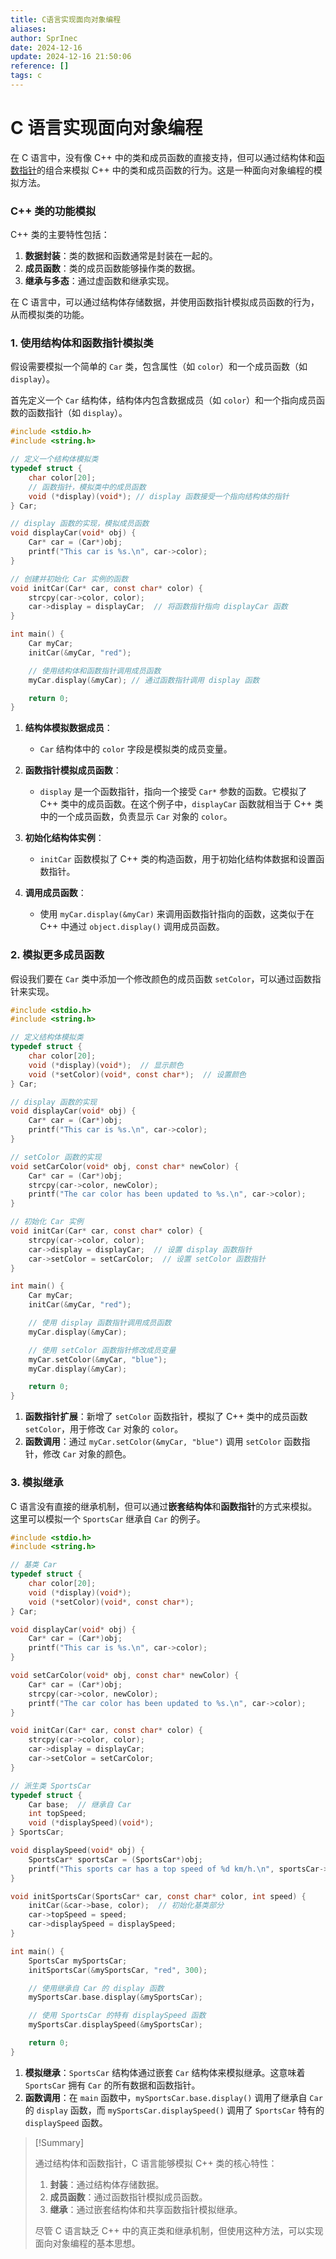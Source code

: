 ```yaml
---
title: C语言实现面向对象编程
aliases: 
author: SprInec
date: 2024-12-16
update: 2024-12-16 21:50:06
reference: []
tags: c
---
```

# C 语言实现面向对象编程

在 C 语言中，没有像 C++ 中的类和成员函数的直接支持，但可以通过结构体和[函数指针](指针.md#5%202%20函数指针（Function%20Pointer）)的组合来模拟 C++ 中的类和成员函数的行为。这是一种面向对象编程的模拟方法。
### C++ 类的功能模拟

C++ 类的主要特性包括：

1. **数据封装**：类的数据和函数通常是封装在一起的。
2. **成员函数**：类的成员函数能够操作类的数据。
3. **继承与多态**：通过虚函数和继承实现。

在 C 语言中，可以通过结构体存储数据，并使用函数指针模拟成员函数的行为，从而模拟类的功能。

### 1. 使用结构体和函数指针模拟类

假设需要模拟一个简单的 `Car` 类，包含属性（如 `color`）和一个成员函数（如 `display`）。

首先定义一个 `Car` 结构体，结构体内包含数据成员（如 `color`）和一个指向成员函数的函数指针（如 `display`）。

```c
#include <stdio.h>
#include <string.h>

// 定义一个结构体模拟类
typedef struct {
    char color[20];
    // 函数指针，模拟类中的成员函数
    void (*display)(void*); // display 函数接受一个指向结构体的指针
} Car;

// display 函数的实现，模拟成员函数
void displayCar(void* obj) {
    Car* car = (Car*)obj;
    printf("This car is %s.\n", car->color);
}

// 创建并初始化 Car 实例的函数
void initCar(Car* car, const char* color) {
    strcpy(car->color, color);
    car->display = displayCar;  // 将函数指针指向 displayCar 函数
}

int main() {
    Car myCar;
    initCar(&myCar, "red");

    // 使用结构体和函数指针调用成员函数
    myCar.display(&myCar); // 通过函数指针调用 display 函数

    return 0;
}
```

1. **结构体模拟数据成员**：
    - `Car` 结构体中的 `color` 字段是模拟类的成员变量。

2. **函数指针模拟成员函数**：
    - `display` 是一个函数指针，指向一个接受 `Car*` 参数的函数。它模拟了 C++ 类中的成员函数。在这个例子中，`displayCar` 函数就相当于 C++ 类中的一个成员函数，负责显示 `Car` 对象的 `color`。

3. **初始化结构体实例**：
    - `initCar` 函数模拟了 C++ 类的构造函数，用于初始化结构体数据和设置函数指针。

4. **调用成员函数**：
    - 使用 `myCar.display(&myCar)` 来调用函数指针指向的函数，这类似于在 C++ 中通过 `object.display()` 调用成员函数。

### 2. 模拟更多成员函数

假设我们要在 `Car` 类中添加一个修改颜色的成员函数 `setColor`，可以通过函数指针来实现。

```c
#include <stdio.h>
#include <string.h>

// 定义结构体模拟类
typedef struct {
    char color[20];
    void (*display)(void*);  // 显示颜色
    void (*setColor)(void*, const char*);  // 设置颜色
} Car;

// display 函数的实现
void displayCar(void* obj) {
    Car* car = (Car*)obj;
    printf("This car is %s.\n", car->color);
}

// setColor 函数的实现
void setCarColor(void* obj, const char* newColor) {
    Car* car = (Car*)obj;
    strcpy(car->color, newColor);
    printf("The car color has been updated to %s.\n", car->color);
}

// 初始化 Car 实例
void initCar(Car* car, const char* color) {
    strcpy(car->color, color);
    car->display = displayCar;  // 设置 display 函数指针
    car->setColor = setCarColor;  // 设置 setColor 函数指针
}

int main() {
    Car myCar;
    initCar(&myCar, "red");

    // 使用 display 函数指针调用成员函数
    myCar.display(&myCar);

    // 使用 setColor 函数指针修改成员变量
    myCar.setColor(&myCar, "blue");
    myCar.display(&myCar);

    return 0;
}
```

1. **函数指针扩展**：新增了 `setColor` 函数指针，模拟了 C++ 类中的成员函数 `setColor`，用于修改 `Car` 对象的 `color`。
2. **函数调用**：通过 `myCar.setColor(&myCar, "blue")` 调用 `setColor` 函数指针，修改 `Car` 对象的颜色。

### 3. 模拟继承

C 语言没有直接的继承机制，但可以通过**嵌套结构体**和**函数指针**的方式来模拟。这里可以模拟一个 `SportsCar` 继承自 `Car` 的例子。

```c
#include <stdio.h>
#include <string.h>

// 基类 Car
typedef struct {
    char color[20];
    void (*display)(void*);  
    void (*setColor)(void*, const char*);
} Car;

void displayCar(void* obj) {
    Car* car = (Car*)obj;
    printf("This car is %s.\n", car->color);
}

void setCarColor(void* obj, const char* newColor) {
    Car* car = (Car*)obj;
    strcpy(car->color, newColor);
    printf("The car color has been updated to %s.\n", car->color);
}

void initCar(Car* car, const char* color) {
    strcpy(car->color, color);
    car->display = displayCar;
    car->setColor = setCarColor;
}

// 派生类 SportsCar
typedef struct {
    Car base;  // 继承自 Car
    int topSpeed;
    void (*displaySpeed)(void*);
} SportsCar;

void displaySpeed(void* obj) {
    SportsCar* sportsCar = (SportsCar*)obj;
    printf("This sports car has a top speed of %d km/h.\n", sportsCar->topSpeed);
}

void initSportsCar(SportsCar* car, const char* color, int speed) {
    initCar(&car->base, color);  // 初始化基类部分
    car->topSpeed = speed;
    car->displaySpeed = displaySpeed;
}

int main() {
    SportsCar mySportsCar;
    initSportsCar(&mySportsCar, "red", 300);

    // 使用继承自 Car 的 display 函数
    mySportsCar.base.display(&mySportsCar);

    // 使用 SportsCar 的特有 displaySpeed 函数
    mySportsCar.displaySpeed(&mySportsCar);

    return 0;
}
```

1. **模拟继承**：`SportsCar` 结构体通过嵌套 `Car` 结构体来模拟继承。这意味着 `SportsCar` 拥有 `Car` 的所有数据和函数指针。
2. **函数调用**：在 `main` 函数中，`mySportsCar.base.display()` 调用了继承自 `Car` 的 `display` 函数，而 `mySportsCar.displaySpeed()` 调用了 `SportsCar` 特有的 `displaySpeed` 函数。

>[!Summary] 
>
>通过结构体和函数指针，C 语言能够模拟 C++ 类的核心特性：
>
> 1. **封装**：通过结构体存储数据。
> 2. **成员函数**：通过函数指针模拟成员函数。
> 3. **继承**：通过嵌套结构体和共享函数指针模拟继承。
> 
> 尽管 C 语言缺乏 C++ 中的真正类和继承机制，但使用这种方法，可以实现面向对象编程的基本思想。

